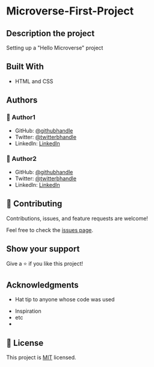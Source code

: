 # Microverse-First-Project

## Description the project
Setting up a "Hello Microverse" project

## Built With
* HTML and CSS

## Authors

### 👤 Author1
- GitHub: [@githubhandle](https://github.com/githubhandle)
- Twitter: [@twitterbhandle](https://twitter.com/twitterhandle)
- Linkedln: [Linkedln](https://linkedin.com/in/linkedinhandle)

### 👤 Author2
- GitHub: [@githubhandle](https://github.com/githubhandle)
- Twitter: [@twitterbhandle](https://twitter.com/twitterhandle)
- Linkedln: [Linkedln](https://linkedin.com/in/linkedinhandle)

## 🤝 Contributing

Contributions, issues, and feature requests are welcome!

Feel free to check the [issues page](https://github.com/microverseinc/readme-template/issues).
## Show your support

Give a ⭐️ if you like this project!

## Acknowledgments

* Hat tip to anyone whose code was used
- Inspiration
- etc
- 
## 📝 License

This project is [MIT](https://github.com/microverseinc/readme-template/blob/master/MIT.md) licensed.